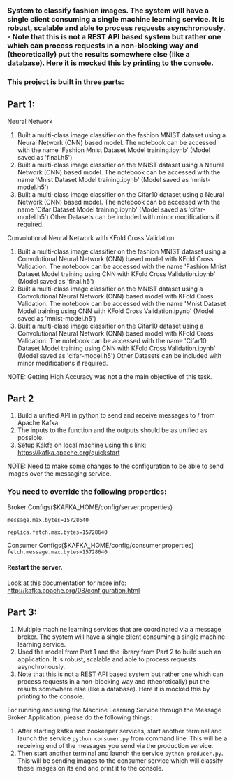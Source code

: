 ### System to classify fashion images. The system will have a single client consuming a single machine learning service. It is robust, scalable and able to process requests asynchronously. - Note that this is not a REST API based system but rather one which can process requests in a non-blocking way and (theoretically) put the results somewhere else (like a database). Here it is mocked this by printing to the console.

### This project is built in three parts:


## Part 1:
Neural Network
1) Built a multi-class image classifier on the fashion MNIST dataset using a Neural Network (CNN) based model. 
The notebook can be accessed with the name 'Fashion Mnist Dataset Model training.ipynb' (Model saved as 'final.h5')
2) Built a multi-class image classifier on the MNIST dataset using a Neural Network (CNN) based model. 
The notebook can be accessed with the name 'Mnist Dataset Model training.ipynb' (Model saved as 'mnist-model.h5')
3) Built a multi-class image classifier on the Cifar10 dataset using a Neural Network (CNN) based model. 
The notebook can be accessed with the name 'Cifar Dataset Model training.ipynb' (Model saved as 'cifar-model.h5')
Other Datasets can be included with minor modifications if required.

Convolutional Neural Network with KFold Cross Validation
1) Built a multi-class image classifier on the fashion MNIST dataset using a Convolutional Neural Network (CNN) based model with KFold Cross Validation. 
The notebook can be accessed with the name 'Fashion Mnist Dataset Model training using CNN with KFold Cross Validation.ipynb' (Model saved as 'final.h5')
2) Built a multi-class image classifier on the MNIST dataset using a Convolutional Neural Network (CNN) based model with KFold Cross Validation. 
The notebook can be accessed with the name 'Mnist Dataset Model training using CNN with KFold Cross Validation.ipynb' (Model saved as 'mnist-model.h5')
3) Built a multi-class image classifier on the Cifar10 dataset using a Convolutional Neural Network (CNN) based model with KFold Cross Validation. 
The notebook can be accessed with the name 'Cifar10 Dataset Model training using CNN with KFold Cross Validation.ipynb' (Model saved as 'cifar-model.h5')
Other Datasets can be included with minor modifications if required.


NOTE: Getting High Accuracy was not a the main objective of this task.

## Part 2
1) Build a unified API in python to send and receive messages to / from Apache Kafka
2) The inputs to the function and the outputs should be as unified as possible.
3) Setup Kakfa on local machine using this link: https://kafka.apache.org/quickstart

NOTE: Need to make some changes to the configuration to be able to send images over the messaging service.
### You need to override the following properties:

Broker Configs($KAFKA_HOME/config/server.properties)

`message.max.bytes=15728640`

`replica.fetch.max.bytes=15728640`

Consumer Configs($KAFKA_HOME/config/consumer.properties)
`fetch.message.max.bytes=15728640`

#### Restart the server.

Look at this documentation for more info: http://kafka.apache.org/08/configuration.html


## Part 3:
1) Multiple machine learning services that are coordinated via a message broker. The system will have a single client consuming a single
machine learning service.
2) Used the model from Part 1 and the library from Part 2 to build such an application. It is robust, scalable and able to process
requests asynchronously.
3) Note that this is not a REST API based system but rather one which can process requests in a non-blocking way and (theoretically) put the
results somewhere else (like a database). Here it is mocked this by printing to the console.

For running and using the Machine Learning Service through the Message Broker Application, please do the following things:
1) After starting kafka and zookeeper services, start another terminal and launch the service `python consumer.py` from command line. This will be a receiving end of the messages you send via the production service.
2) Then start another terminal and launch the service `python producer.py`. This will be sending images to the consumer service which will classify these images on its end and print it to the console.

